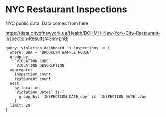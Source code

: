 # NYC Restaurant Inspections

NYC public data.  Data comes from here:

  https://data.cityofnewyork.us/Health/DOHMH-New-York-City-Restaurant-Inspection-Results/43nn-pn8j

<!-- malloy-source  
  title="Inspections"
  model="inspections.malloy"
  source="inspections"
  description="Explore Restaurant Inspections"
-->

<!-- malloy-query
  name="Violation Dashboard"
  description="Change the filter " 
  model="inspections.malloy"
  renderer="dashboard"
-->
```malloy
query: violation_dashboard is inspections -> {
  where: DBA = 'BROOKLYN WAFFLE HOUSE'
  group_by: 
    `VIOLATION CODE`
    `VIOLATION DESCRIPTION`
  aggregate: 
    inspection_count
    restaurant_count
  nest: 
    by_location
    `Violation Dates` is {
      group_by: `INSPECTION DATE_day` is `INSPECTION DATE`.day
    }
  limit: 20
}
```